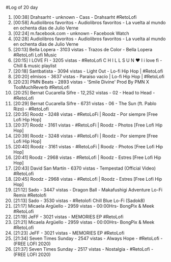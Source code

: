 #Log of 20 day

1. [00:38] Drahsarht - unknown - Cass - Drahsarht #RetoLofi
1. [00:58] Audiolibros favoritos - Audiolibros favoritos - La vuelta al mundo en ochenta días de Julio Verne
1. [02:24] m.facebook.com - unknown - Facebook Watch
1. [02:28] Audiolibros favoritos - Audiolibros favoritos - La vuelta al mundo en ochenta días de Julio Verne
1. [20:13] Bella Lopera - 3103 vistas - Trazos de Color - Bella Lopera #RetoLofi Lofi Music
1. [20:15] I LOVE FI - 3205 vistas - #RetoLofi   C H I L L S U N ♥ I  i love fi - Chill & music playlist
1. [20:18] Santbatista - 3094 vistas - Light Out - Lo-fi Hip Hop | #RetoLofi
1. [20:20] elmisos - 3637 vistas - Paraíso vacío | Lo-fi Hip Hop | #RetoLofi
1. [20:23] PMN Beats - 2893 vistas - 'Smile Divine' Prod By PMN X TooMuchReverb #RetoLofi
1. [20:25] Bernat Cucarella Sifre - 12,252 vistas - 02 - Head to Head - #RetoLofi
1. [20:29] Bernat Cucarella Sifre - 6731 vistas - 06 - The Sun (ft. Pablo Rizo) - #RetoLofi
1. [20:35] Roodz - 3248 vistas - #RetoLoFi | Roodz - Por siempre [Free Lofi Hip Hop]
1. [20:37] Roodz - 3161 vistas - #RetoLoFi | Roodz - Photos [Free Lofi Hip Hop]
1. [20:39] Roodz - 3248 vistas - #RetoLoFi | Roodz - Por siempre [Free Lofi Hip Hop]
1. [20:40] Roodz - 3161 vistas - #RetoLoFi | Roodz - Photos [Free Lofi Hip Hop]
1. [20:41] Roodz - 2968 vistas - #RetoLofi | Roodz - Estres [Free Lofi Hip Hop]
1. [20:43] David San Martín - 6370 vistas - Tempestad (Official Video) #RetoLofi
1. [20:45] Roodz - 2968 vistas - #RetoLofi | Roodz - Estres [Free Lofi Hip Hop]
1. [21:12] Sado - 3447 vistas - Dragon Ball - Makafushigi Adventure Lo-Fi Remix #Retolofi
1. [21:13] Sado - 3530 vistas - #Retolofi Chill Blue Lo-Fi (Sadok8)
1. [21:17] Micaela Argüello - 2959 vistas - 00:00Hrs- BongPix & Meek #RetoLofi
1. [21:19] JeFF - 3021 vistas - MEMORIES EP #RetoLofi
1. [21:21] Micaela Argüello - 2959 vistas - 00:00Hrs- BongPix & Meek #RetoLofi
1. [21:23] JeFF - 3021 vistas - MEMORIES EP #RetoLofi
1. [21:34] Seven Times Sunday - 2547 vistas - Always Hope  - #RetoLofi  - (FREE LOFI 2020)
1. [21:37] Seven Times Sunday - 2517 vistas - Nostalgia  - #RetoLofi  - (FREE LOFI 2020)
